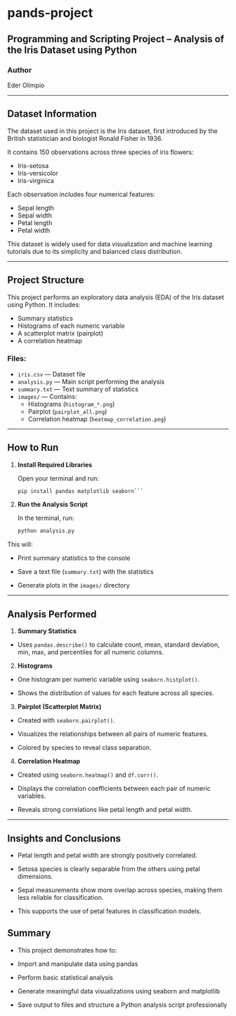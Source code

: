 
# pands-project

## Programming and Scripting Project – Analysis of the Iris Dataset using Python

### Author
Eder Olimpio

---

## Dataset Information

The dataset used in this project is the Iris dataset, first introduced by the British statistician and biologist Ronald Fisher in 1936.

It contains 150 observations across three species of iris flowers:
- Iris-setosa
- Iris-versicolor
- Iris-virginica

Each observation includes four numerical features:
- Sepal length
- Sepal width
- Petal length
- Petal width

This dataset is widely used for data visualization and machine learning tutorials due to its simplicity and balanced class distribution.

---

## Project Structure

This project performs an exploratory data analysis (EDA) of the Iris dataset using Python. It includes:

- Summary statistics
- Histograms of each numeric variable
- A scatterplot matrix (pairplot)
- A correlation heatmap

### Files:
- `iris.csv` — Dataset file
- `analysis.py` — Main script performing the analysis
- `summary.txt` — Text summary of statistics
- `images/` — Contains:
  - Histograms (`histogram_*.png`)
  - Pairplot (`pairplot_all.png`)
  - Correlation heatmap (`heatmap_correlation.png`)

---

## How to Run

1. **Install Required Libraries**  

   Open your terminal and run:

   ```bash
   pip install pandas matplotlib seaborn```

1. **Run the Analysis Script**

   In the terminal, run:

   ```bash
   python analysis.py
   ```

  This will:

- Print summary statistics to the console

- Save a text file (```summary.txt```) with the statistics

- Generate plots in the ```images/``` directory

---

## Analysis Performed

1. **Summary Statistics**

- Uses ```pandas.describe()``` to calculate count, mean, standard deviation, min, max, and percentiles for all numeric columns.


2. **Histograms**

- One histogram per numeric variable using ```seaborn.histplot()```.

- Shows the distribution of values for each feature across all species.


3. **Pairplot (Scatterplot Matrix)**

- Created with ```seaborn.pairplot()```.

- Visualizes the relationships between all pairs of numeric features.

- Colored by species to reveal class separation.


4. **Correlation Heatmap**

- Created using ```seaborn.heatmap()``` and ```df.corr()```.

- Displays the correlation coefficients between each pair of numeric variables.

- Reveals strong correlations like petal length and petal width.

---

## Insights and Conclusions

- Petal length and petal width are strongly positively correlated.

- Setosa species is clearly separable from the others using petal dimensions.

- Sepal measurements show more overlap across species, making them less reliable for classification.

- This supports the use of petal features in classification models.

## Summary

- This project demonstrates how to:

- Import and manipulate data using pandas

- Perform basic statistical analysis

- Generate meaningful data visualizations using seaborn and matplotlib

- Save output to files and structure a Python analysis script professionally
